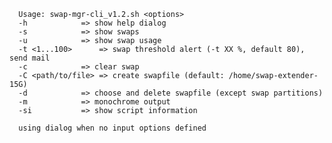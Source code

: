       Usage: swap-mgr-cli_v1.2.sh <options> 
      -h			=> show help dialog 
      -s			=> show swaps 
      -u			=> show swap usage 
      -t <1...100>		=> swap threshold alert (-t XX %, default 80), send mail
      -c			=> clear swap 
      -C <path/to/file>	=> create swapfile (default: /home/swap-extender-15G) 
      -d			=> choose and delete swapfile (except swap partitions) 
      -m			=> monochrome output 
      -si			=> show script information 

      using dialog when no input options defined
